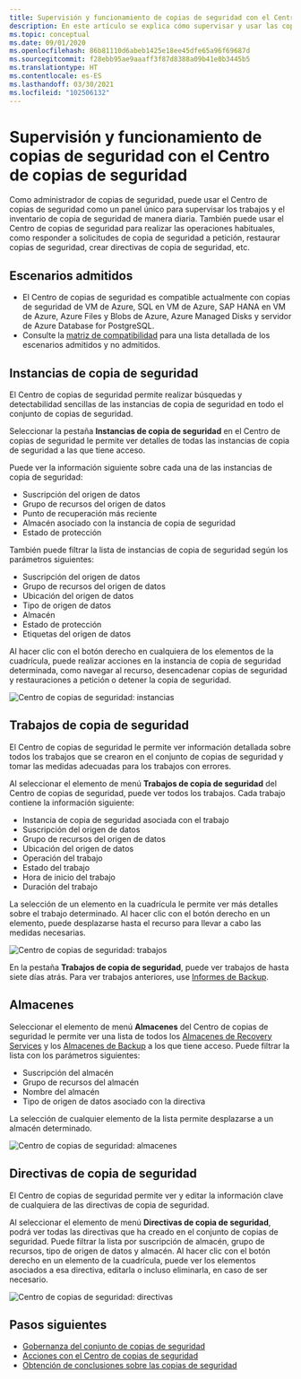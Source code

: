 ```yaml
---
title: Supervisión y funcionamiento de copias de seguridad con el Centro de copias de seguridad
description: En este artículo se explica cómo supervisar y usar las copias de seguridad a gran escala con el Centro de copias de seguridad.
ms.topic: conceptual
ms.date: 09/01/2020
ms.openlocfilehash: 86b81110d6abeb1425e18ee45dfe65a96f69687d
ms.sourcegitcommit: f28ebb95ae9aaaff3f87d8388a09b41e0b3445b5
ms.translationtype: HT
ms.contentlocale: es-ES
ms.lasthandoff: 03/30/2021
ms.locfileid: "102506132"
---
```

# <a name="monitor-and-operate-backups-using-backup-center"></a>Supervisión y funcionamiento de copias de seguridad con el Centro de copias de seguridad

Como administrador de copias de seguridad, puede usar el Centro de copias de seguridad como un panel único para supervisar los trabajos y el inventario de copia de seguridad de manera diaria. También puede usar el Centro de copias de seguridad para realizar las operaciones habituales, como responder a solicitudes de copia de seguridad a petición, restaurar copias de seguridad, crear directivas de copia de seguridad, etc.

## <a name="supported-scenarios"></a>Escenarios admitidos

* El Centro de copias de seguridad es compatible actualmente con copias de seguridad de VM de Azure, SQL en VM de Azure, SAP HANA en VM de Azure, Azure Files y Blobs de Azure, Azure Managed Disks y servidor de Azure Database for PostgreSQL.
* Consulte la [matriz de compatibilidad](backup-center-support-matrix.md) para una lista detallada de los escenarios admitidos y no admitidos.

## <a name="backup-instances"></a>Instancias de copia de seguridad

El Centro de copias de seguridad permite realizar búsquedas y detectabilidad sencillas de las instancias de copia de seguridad en todo el conjunto de copias de seguridad.

Seleccionar la pestaña **Instancias de copia de seguridad** en el Centro de copias de seguridad le permite ver detalles de todas las instancias de copia de seguridad a las que tiene acceso.

 Puede ver la información siguiente sobre cada una de las instancias de copia de seguridad:

* Suscripción del origen de datos
* Grupo de recursos del origen de datos
* Punto de recuperación más reciente
* Almacén asociado con la instancia de copia de seguridad
* Estado de protección

 También puede filtrar la lista de instancias de copia de seguridad según los parámetros siguientes:

* Suscripción del origen de datos
* Grupo de recursos del origen de datos
* Ubicación del origen de datos
* Tipo de origen de datos
* Almacén
* Estado de protección
* Etiquetas del origen de datos

Al hacer clic con el botón derecho en cualquiera de los elementos de la cuadrícula, puede realizar acciones en la instancia de copia de seguridad determinada, como navegar al recurso, desencadenar copias de seguridad y restauraciones a petición o detener la copia de seguridad.

![Centro de copias de seguridad: instancias](./media/backup-center-monitor-operate/backup-center-instances.png)

## <a name="backup-jobs"></a>Trabajos de copia de seguridad

El Centro de copias de seguridad le permite ver información detallada sobre todos los trabajos que se crearon en el conjunto de copias de seguridad y tomar las medidas adecuadas para los trabajos con errores.

Al seleccionar el elemento de menú **Trabajos de copia de seguridad** del Centro de copias de seguridad, puede ver todos los trabajos. Cada trabajo contiene la información siguiente:

* Instancia de copia de seguridad asociada con el trabajo
* Suscripción del origen de datos
* Grupo de recursos del origen de datos
* Ubicación del origen de datos
* Operación del trabajo
* Estado del trabajo
* Hora de inicio del trabajo
* Duración del trabajo

La selección de un elemento en la cuadrícula le permite ver más detalles sobre el trabajo determinado. Al hacer clic con el botón derecho en un elemento, puede desplazarse hasta el recurso para llevar a cabo las medidas necesarias.

![Centro de copias de seguridad: trabajos](./media/backup-center-monitor-operate/backup-center-jobs.png)

En la pestaña **Trabajos de copia de seguridad**, puede ver trabajos de hasta siete días atrás. Para ver trabajos anteriores, use [Informes de Backup](backup-center-obtain-insights.md).

## <a name="vaults"></a>Almacenes

Seleccionar el elemento de menú **Almacenes** del Centro de copias de seguridad le permite ver una lista de todos los [Almacenes de Recovery Services](backup-azure-recovery-services-vault-overview.md) y los [Almacenes de Backup](backup-vault-overview.md) a los que tiene acceso. Puede filtrar la lista con los parámetros siguientes:

* Suscripción del almacén
* Grupo de recursos del almacén
* Nombre del almacén
* Tipo de origen de datos asociado con la directiva

La selección de cualquier elemento de la lista permite desplazarse a un almacén determinado.

![Centro de copias de seguridad: almacenes](./media/backup-center-monitor-operate/backup-center-vaults.png)

## <a name="backup-policies"></a>Directivas de copia de seguridad

El Centro de copias de seguridad permite ver y editar la información clave de cualquiera de las directivas de copia de seguridad.

Al seleccionar el elemento de menú **Directivas de copia de seguridad**, podrá ver todas las directivas que ha creado en el conjunto de copias de seguridad. Puede filtrar la lista por suscripción de almacén, grupo de recursos, tipo de origen de datos y almacén. Al hacer clic con el botón derecho en un elemento de la cuadrícula, puede ver los elementos asociados a esa directiva, editarla o incluso eliminarla, en caso de ser necesario.

![Centro de copias de seguridad: directivas](./media/backup-center-monitor-operate/backup-center-policies.png)

## <a name="next-steps"></a>Pasos siguientes

* [Gobernanza del conjunto de copias de seguridad](backup-center-govern-environment.md)
* [Acciones con el Centro de copias de seguridad](backup-center-actions.md)
* [Obtención de conclusiones sobre las copias de seguridad](backup-center-obtain-insights.md)

